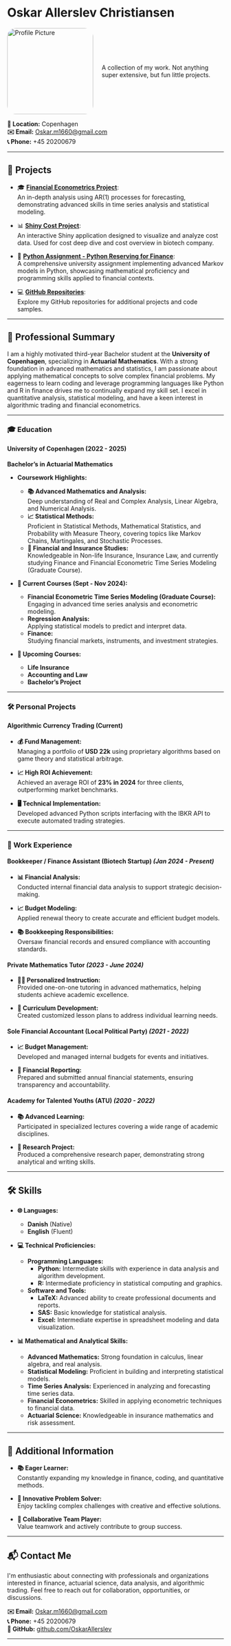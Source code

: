 # Oskar Allerslev Christiansen

<div style="display: flex; align-items: center;">
  
  <!-- Image positioned to the left with proper scaling -->
  <img src="assets/face.jpg" alt="Profile Picture" style="width: 200px; max-width: 100%; height: auto; border-radius: 10%; margin-right: 20px;">
  
  <!-- Personal introduction and content on the right side of the image -->
  <div>
    A collection of my work. Not anything super extensive, but fun little projects.
  </div>
</div>

**📍 Location:** Copenhagen  
**✉️ Email:** [Oskar.m1660@gmail.com](mailto:Oskar.m1660@gmail.com)  
**📞 Phone:** +45 20200679  

---

## 🚀 Projects

- 🎓 [**Financial Econometrics Project**](https://rpubs.com/OskarAllerslev/1223102):  
  An in-depth analysis using AR(1) processes for forecasting, demonstrating advanced skills in time series analysis and statistical modeling.

- 📊 [**Shiny Cost Project**](https://oskarallerslev.shinyapps.io/project/):  
  An interactive Shiny application designed to visualize and analyze cost data. Used for cost deep dive and cost overview in biotech company.

- 🐍 [**Python Assignment - Python Reserving for Finance**](https://github.com/OskarAllerslev/Python-reserve-assignment):  
  A comprehensive university assignment implementing advanced Markov models in Python, showcasing mathematical proficiency and programming skills applied to financial contexts.

- 💻 [**GitHub Repositories**](https://github.com/OskarAllerslev):  
  Explore my GitHub repositories for additional projects and code samples.


---

## 📝 Professional Summary

I am a highly motivated third-year Bachelor student at the **University of Copenhagen**, specializing in **Actuarial Mathematics**. With a strong foundation in advanced mathematics and statistics, I am passionate about applying mathematical concepts to solve complex financial problems. My eagerness to learn coding and leverage programming languages like Python and R in finance drives me to continually expand my skill set. I excel in quantitative analysis, statistical modeling, and have a keen interest in algorithmic trading and financial econometrics.

---

### 🎓 Education

#### **University of Copenhagen** (2022 - 2025)
**Bachelor’s in Actuarial Mathematics**

- **Coursework Highlights:**
  - **📚 Advanced Mathematics and Analysis:**  
    Deep understanding of Real and Complex Analysis, Linear Algebra, and Numerical Analysis.
  - **📈 Statistical Methods:**  
    Proficient in Statistical Methods, Mathematical Statistics, and Probability with Measure Theory, covering topics like Markov Chains, Martingales, and Stochastic Processes.
  - **💼 Financial and Insurance Studies:**  
    Knowledgeable in Non-life Insurance, Insurance Law, and currently studying Finance and Financial Econometric Time Series Modeling (Graduate Course).

- **📅 Current Courses (Sept - Nov 2024):**
  - **Financial Econometric Time Series Modeling (Graduate Course):**  
    Engaging in advanced time series analysis and econometric modeling.
  - **Regression Analysis:**  
    Applying statistical models to predict and interpret data.
  - **Finance:**  
    Studying financial markets, instruments, and investment strategies.

- **🔮 Upcoming Courses:**
  - **Life Insurance**
  - **Accounting and Law**
  - **Bachelor’s Project**

---

### 🛠️ Personal Projects

#### **Algorithmic Currency Trading** (Current)

- **💰 Fund Management:**  
  Managing a portfolio of **USD 22k** using proprietary algorithms based on game theory and statistical arbitrage.
  
- **📈 High ROI Achievement:**  
  Achieved an average ROI of **23% in 2024** for three clients, outperforming market benchmarks.
  
- **🖥️ Technical Implementation:**  
  Developed advanced Python scripts interfacing with the IBKR API to execute automated trading strategies.

---

### 💼 Work Experience

#### **Bookkeeper / Finance Assistant** (Biotech Startup) *(Jan 2024 - Present)*

- **📊 Financial Analysis:**  
  Conducted internal financial data analysis to support strategic decision-making.
  
- **📈 Budget Modeling:**  
  Applied renewal theory to create accurate and efficient budget models.
  
- **📚 Bookkeeping Responsibilities:**  
  Oversaw financial records and ensured compliance with accounting standards.

#### **Private Mathematics Tutor** *(2023 - June 2024)*

- **👨‍🏫 Personalized Instruction:**  
  Provided one-on-one tutoring in advanced mathematics, helping students achieve academic excellence.
  
- **📝 Curriculum Development:**  
  Created customized lesson plans to address individual learning needs.

#### **Sole Financial Accountant** (Local Political Party) *(2021 - 2022)*

- **📈 Budget Management:**  
  Developed and managed internal budgets for events and initiatives.
  
- **🧾 Financial Reporting:**  
  Prepared and submitted annual financial statements, ensuring transparency and accountability.

#### **Academy for Talented Youths (ATU)** *(2020 - 2022)*

- **📚 Advanced Learning:**  
  Participated in specialized lectures covering a wide range of academic disciplines.
  
- **📄 Research Project:**  
  Produced a comprehensive research paper, demonstrating strong analytical and writing skills.

---

## 🛠️ Skills

- **🌐 Languages:**
  - **Danish** (Native)
  - **English** (Fluent)

- **💻 Technical Proficiencies:**
  - **Programming Languages:**
    - **Python:** Intermediate skills with experience in data analysis and algorithm development.
    - **R:** Intermediate proficiency in statistical computing and graphics.
  - **Software and Tools:**
    - **LaTeX:** Advanced ability to create professional documents and reports.
    - **SAS:** Basic knowledge for statistical analysis.
    - **Excel:** Intermediate expertise in spreadsheet modeling and data visualization.

- **📊 Mathematical and Analytical Skills:**
  - **Advanced Mathematics:** Strong foundation in calculus, linear algebra, and real analysis.
  - **Statistical Modeling:** Proficient in building and interpreting statistical models.
  - **Time Series Analysis:** Experienced in analyzing and forecasting time series data.
  - **Financial Econometrics:** Skilled in applying econometric techniques to financial data.
  - **Actuarial Science:** Knowledgeable in insurance mathematics and risk assessment.

---

## 🌟 Additional Information

- **📚 Eager Learner:**  
  Constantly expanding my knowledge in finance, coding, and quantitative methods.
  
- **🧠 Innovative Problem Solver:**  
  Enjoy tackling complex challenges with creative and effective solutions.
  
- **🤝 Collaborative Team Player:**  
  Value teamwork and actively contribute to group success.

---

## 📬 Contact Me

I'm enthusiastic about connecting with professionals and organizations interested in finance, actuarial science, data analysis, and algorithmic trading. Feel free to reach out for collaboration, opportunities, or discussions.

**✉️ Email:** [Oskar.m1660@gmail.com](mailto:Oskar.m1660@gmail.com)  
**📞 Phone:** +45 20200679  
**🔗 GitHub:** [github.com/OskarAllerslev](https://github.com/OskarAllerslev)

---
